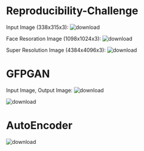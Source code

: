 # Reproducibility-Challenge

Input Image (338x315x3): 
![download](https://user-images.githubusercontent.com/41145993/235354885-e31ab549-686d-48bb-b12b-1ddb43d7dc8c.png)

Face Resoration Image (1098x1024x3): 
![download](https://user-images.githubusercontent.com/41145993/235354925-ce832578-3862-4800-a073-f318a9a289d6.png)

Super Resolution Image (4384x4096x3):
![download](https://user-images.githubusercontent.com/41145993/235354997-3105d2cc-4daa-4717-b38c-37da0a474f58.png)

# GFPGAN

Input Image, Output Image:
![download](https://user-images.githubusercontent.com/41145993/235355076-ac302717-2625-4c21-8b3f-02a5768508ee.png)

![download](https://user-images.githubusercontent.com/41145993/235355105-4aa9497d-70b4-4c01-b141-2f4459b1e0ea.png)

# AutoEncoder

![download](https://user-images.githubusercontent.com/41145993/235355165-ed67bdb5-c5cb-4086-835d-7f2f0978955e.png)


